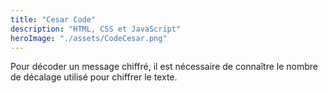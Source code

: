 ```yaml
---
title: "Cesar Code"
description: "HTML, CSS et JavaScript"
heroImage: "./assets/CodeCesar.png"
---
```

 Pour décoder un message chiffré, il est nécessaire de connaître le nombre de décalage utilisé pour chiffrer le texte.